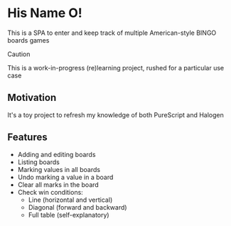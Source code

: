 # His Name O!

This is a SPA to enter and keep track of multiple American-style BINGO boards games

> [!CAUTION]
> This is a work-in-progress (re)learning project, rushed for a particular use case

## Motivation

It's a toy project to refresh my knowledge of both PureScript and Halogen

## Features

- Adding and editing boards
- Listing boards
- Marking values in all boards
- Undo marking a value in a board
- Clear all marks in the board
- Check win conditions:
  - Line (horizontal and vertical)
  - Diagonal (forward and backward)
  - Full table (self-explanatory)
